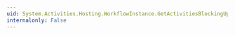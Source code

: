 ```yaml
---
uid: System.Activities.Hosting.WorkflowInstance.GetActivitiesBlockingUpdate(System.Object,System.Activities.DynamicUpdate.DynamicUpdateMap)
internalonly: False
---
```

